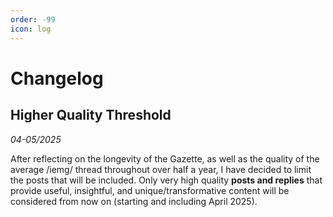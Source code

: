 ```yaml
---
order: -99
icon: log
---
```


# Changelog

## Higher Quality Threshold 
*04-05/2025*

After reflecting on the longevity of the Gazette, as well as the quality of the average /iemg/ thread throughout over half a year, I have decided to limit the posts that will be included. 
Only very high quality **posts and replies** that provide useful, insightful, and unique/transformative content will be considered from now on (starting and including April 2025).
